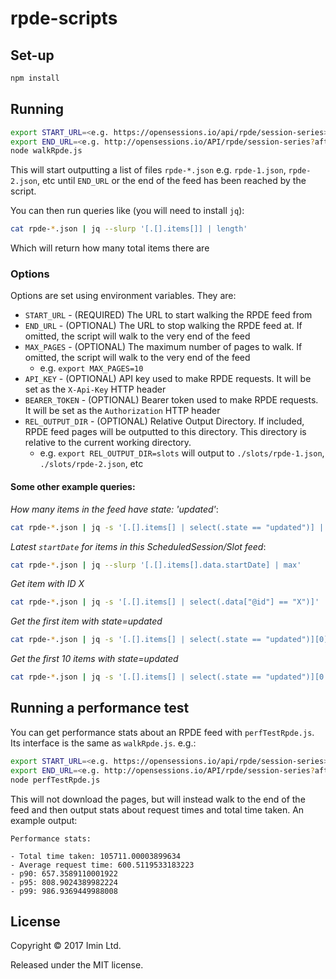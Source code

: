 # rpde-scripts

## Set-up

```sh
npm install
```

## Running

```sh
export START_URL=<e.g. https://opensessions.io/api/rpde/session-series>
export END_URL=<e.g. http://opensessions.io/API/rpde/session-series?afterTimestamp=1537456685&afterId=2566> # Optional. If omitted, the script will just walk the RPDE feed to the very end
node walkRpde.js
```

This will start outputting a list of files `rpde-*.json` e.g. `rpde-1.json`, `rpde-2.json`, etc until `END_URL` or the end of the feed has been reached by the script.

You can then run queries like (you will need to install `jq`):

```sh
cat rpde-*.json | jq --slurp '[.[].items[]] | length'
```

Which will return how many total items there are

### Options

Options are set using environment variables. They are:

- `START_URL` - (REQUIRED) The URL to start walking the RPDE feed from
- `END_URL` - (OPTIONAL) The URL to stop walking the RPDE feed at. If omitted, the script will walk to the very end of the feed
- `MAX_PAGES` - (OPTIONAL) The maximum number of pages to walk. If omitted, the script will walk to the very end of the feed
  - e.g. `export MAX_PAGES=10`
- `API_KEY` - (OPTIONAL) API key used to make RPDE requests. It will be set as the `X-Api-Key` HTTP header
- `BEARER_TOKEN` - (OPTIONAL) Bearer token used to make RPDE requests. It will be set as the `Authorization` HTTP header
- `REL_OUTPUT_DIR` - (OPTIONAL) Relative Output Directory. If included, RPDE feed pages will be outputted to this directory. This directory is relative to the current working directory.
  - e.g. `export REL_OUTPUT_DIR=slots` will output to `./slots/rpde-1.json`, `./slots/rpde-2.json`, etc

#### Some other example queries:

_How many items in the feed have state: 'updated'_:

```sh
cat rpde-*.json | jq -s '[.[].items[] | select(.state == "updated")] | length'
```

_Latest `startDate` for items in this ScheduledSession/Slot feed_:

```sh
cat rpde-*.json | jq --slurp '[.[].items[].data.startDate] | max'
```

_Get item with ID X_


```sh
cat rpde-*.json | jq -s '[.[].items[] | select(.data["@id"] == "X")]'
```

_Get the first item with state=updated_

```sh
cat rpde-*.json | jq -s '[.[].items[] | select(.state == "updated")][0]'
```

_Get the first 10 items with state=updated_

```sh
cat rpde-*.json | jq -s '[.[].items[] | select(.state == "updated")][0:10]'
```

## Running a performance test

You can get performance stats about an RPDE feed with `perfTestRpde.js`. Its interface is the same as `walkRpde.js`. e.g.:

```sh
export START_URL=<e.g. https://opensessions.io/api/rpde/session-series>
export END_URL=<e.g. http://opensessions.io/API/rpde/session-series?afterTimestamp=1537456685&afterId=2566> # Optional. If omitted, the script will just walk the RPDE feed to the very end
node perfTestRpde.js
```

This will not download the pages, but will instead walk to the end of the feed and then output stats about request times and total time taken. An example output:

```
Performance stats:

- Total time taken: 105711.00003899634
- Average request time: 600.5119533183223
- p90: 657.3589110001922
- p95: 808.9024389982224
- p99: 986.9369449988008
```

## License

Copyright © 2017 Imin Ltd.

Released under the MIT license.

